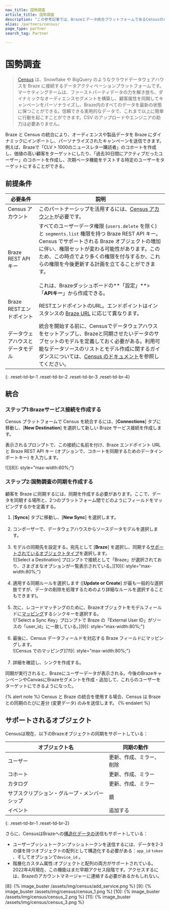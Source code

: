 ```yaml
---
nav_title: 国勢調査
article_title: 国勢調査
description: "この参考記事では、Brazeとデータ統合プラットフォームであるCensusのパートナーシップについて概説している。Censusは、クラウドウェアハウスのデータを使って、ターゲットを絞ったユーザーセグメントを動的に作成することを可能にする。"
alias: /partners/census/
page_type: partner
search_tag: Partner

---
```


# 国勢調査

> [Census][1] は、Snowflake や BigQuery のようなクラウドデータウェアハウスを Braze に接続するデータアクティベーションプラットフォームです。マーケティングチームは、ファーストパーティデータの力を解き放ち、ダイナミックなオーディエンスセグメントを構築し、顧客属性を同期してキャンペーンをパーソナライズし、Braze内のすべてのデータを最新の状態に保つことができる。信頼できる実用的なデータで、これまで以上に簡単に行動を起こすことができます。CSV のアップロードやエンジニアの助力は必要ありません。

Braze と Census の統合により、オーディエンスや製品データを Braze にダイナミックにインポートし、パーソナライズされたキャンペーンを送信できます。例えば、Brazeで「CLV > 1000のニュースレター購読者」のコホートを作成し、価値の高い顧客をターゲットにしたり、「過去30日間にアクティブだったユーザー」のコホートを作成し、次期ベータ機能をテストする特定のユーザーをターゲットにすることができる。

## 前提条件

| 必要条件 | 説明 |
| --- | --- |
| Census アカウント | このパートナーシップを活用するには、[Census アカウント][1]が必要です。 |
| Braze REST API キー | すべてのユーザーデータ権限 (`users.delete` を除く) と `segments.list` 権限を持つ Braze REST API キー。Census でサポートされる Braze オブジェクトの増加に伴い、権限セットが変わる可能性があります。このため、この時点でより多くの権限を付与するか、これらの権限を今後更新する計画を立てることができます。<br><br> これは、Brazeダッシュボードの**「設定」**>「**APIキー**」から作成できる。 |
| Braze RESTエンドポイント  | RESTエンドポイントのURL。エンドポイントはインスタンスの [Braze URL][2] に応じて異なります。 |
| データウェアハウスとデータモデル | 統合を開始する前に、Censusでデータウェアハウスをセットアップし、Brazeと同期させたいデータのサブセットのモデルを定義しておく必要がある。利用可能なデータソースのリストとモデル作成に関するガイダンスについては、[Census のドキュメント](https://docs.getcensus.com/destinations/braze)を参照してください。 |
{: .reset-td-br-1 .reset-td-br-2 .reset-td-br-3 .reset-td-br-4}

## 統合

### ステップ1:Brazeサービス接続を作成する

Census プラットフォームで Census を統合するには、\[**Connections**] タブに移動し、\[**New Destination**] を選択して新しい Braze サービス接続を作成します。

表示されるプロンプトで、この接続に名前を付け、Braze エンドポイント URL と Braze REST API キー (オプションで、コホートを同期するためのデータインポートキー) を入力します。

![][8]{: style="max-width:60%;"}

### ステップ2:国勢調査の同期を作成する

顧客を Braze に同期するには、同期を作成する必要があります。ここで、データを同期する場所と、2つのプラットフォーム間でどのようにフィールドをマッピングするかを定義する。

1. \[**Syncs**] タブに移動し、\[**New Sync**] を選択します。<br><br> 
2. コンポーザーで、データウェアハウスからソースデータモデルを選択します。<br><br>
3. モデルの同期先を設定する。宛先として \[**Braze**] を選択し、同期する[サポートされているオブジェクトタイプ](#supported-objects)を選択します。<br>![\[Select a Destination] プロンプトで接続として「Braze」が選択されており、さまざまなオプションが一覧表示されている。][10]{: style="max-width:80%;"}<br><br>
4. 適用する同期ルールを選択します (\[**Update or Create**] が最も一般的な選択肢ですが、データの削除を処理するためのより詳細なルールを選択することもできます)。<br><br>
5. 次に、レコードマッチングのために、Brazeオブジェクトをモデルフィールドに[マッピング](#supported-objects)するシンクキーを選択する。<br>![「Select a Sync Key」プロンプトで Braze の「External User ID」がソースの「user_id」に一致している。][9]{: style="max-width:80%;"}<br><br>
6. 最後に、Census データフィールドを対応する Braze フィールドにマッピングします。<br>![Census でのマッピング][11]{: style="max-width:80%;"}<br><br>
7. 詳細を確認し、シンクを作成する。 

同期が実行されると、Brazeにユーザーデータが表示される。今後のBrazeキャンペーンやCanvasにBrazeセグメントを作成・追加して、これらのユーザーをターゲットにできるようになった。 

{% alert note %}
Census と Braze の統合を使用する場合、Census は Braze との同期のたびに差分 (変更データ) のみを送信します。
{% endalert %}

## サポートされるオブジェクト

Censusは現在、以下のBrazeオブジェクトの同期をサポートしている：

| オブジェクト名 | 同期の動作 |
| --- | --- |
| ユーザー | 更新、作成、ミラー、削除 |
| コホート | 更新、作成、ミラー | 
| カタログ | 更新、作成、ミラー |
| サブスクリプション・グループ・メンバーシップ | 鏡 |
| イベント | 追加する |
{: .reset-td-br-1 .reset-td-br-2}

さらに、CensusはBrazeへの[構造化データの](https://docs.getcensus.com/destinations/braze#supported-objects)送信もサポートしている： 
- ユーザープッシュトークン:プッシュトークンを送信するには、データを2-3の値を持つオブジェクトの配列として構造化する必要がある：`app_id` `token` 、そしてオプションで`device_id` 。
- 階層化カスタム属性:オブジェクトと配列の両方がサポートされている。2022年4月現在、この機能はまだ早期アクセス段階です。アクセスするには、Brazeのアカウントマネージャーに連絡する必要があるかもしれない。

[1]: https://www.getcensus.com/
[2]: {{site.baseurl}}/developer_guide/rest_api/basics/#endpoints
[8]: {% image_buster /assets/img/census/add_service.png %}
[9]: {% image_buster /assets/img/census/census_1.png %}
[10]: {% image_buster /assets/img/census/census_2.png %}
[11]: {% image_buster /assets/img/census/census_3.png %}